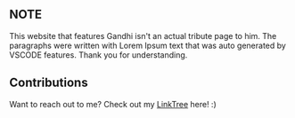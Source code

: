 ## NOTE

This website that features Gandhi isn't an actual tribute page to him. The paragraphs were written with Lorem Ipsum text that was auto generated by VSCODE features. Thank you for understanding.

## Contributions

Want to reach out to me? Check out my [LinkTree](https://linktr.ee/PraveshK) here! :)
